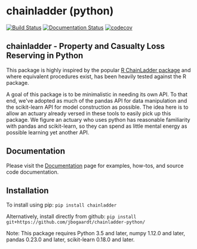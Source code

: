 # chainladder (python)
[![Build Status](https://travis-ci.org/jbogaardt/chainladder-python.svg?branch=master)](https://travis-ci.org/jbogaardt/chainladder-python)
[![Documentation Status](https://readthedocs.org/projects/chainladder-python/badge/?version=master)](http://chainladder-python.readthedocs.io/en/latest/?badge=master)
[![codecov](https://codecov.io/gh/jbogaardt/chainladder-python/branch/master/graph/badge.svg)](https://codecov.io/gh/jbogaardt/chainladder-python)

## chainladder - Property and Casualty Loss Reserving in Python
This package is highly inspired by the popular [R ChainLadder package](https://github.com/mages/ChainLadder) and where equivalent procedures exist, has been heavily tested against the R package.

A goal of this package is to be minimalistic in needing its own API.  To that end,
we've adopted as much of the pandas API for data manipulation and the scikit-learn API for model construction as possible.  The idea here is to allow an actuary already versed in these tools to easily pick up this package.
We figure an actuary who uses python has reasonable familiarity with pandas and
scikit-learn, so they can spend as little mental energy as possible learning yet
another API.

## Documentation
Please visit the [Documentation](https://chainladder-python.readthedocs.io/en/latest/) page for examples, how-tos, and source
code documentation.

## Installation
To install using pip:
`pip install chainladder`

Alternatively, install directly from github:
`pip install git+https://github.com/jbogaardt/chainladder-python/`

Note: This package requires Python 3.5 and later, numpy 1.12.0 and later,
pandas 0.23.0 and later, scikit-learn 0.18.0 and later.
